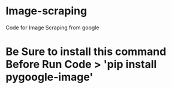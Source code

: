 # Image-scraping
 Code for Image Scraping from google 
# Be Sure to install this command Before Run Code  > 'pip install pygoogle-image'